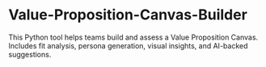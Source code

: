 # Value-Proposition-Canvas-Builder
This Python tool helps teams build and assess a Value Proposition Canvas. Includes fit analysis, persona generation, visual insights, and AI-backed suggestions.
